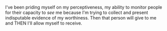 
I've been priding myself on my perceptiveness, my ability to monitor people for their capacity to *see* me because I'm trying to collect and present indisputable evidence of my worthiness. Then that person will give to me and THEN I'll allow myself to receive.